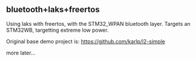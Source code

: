 ## bluetooth+laks+freertos

Using laks with freertos, with the STM32_WPAN bluetooth layer.
Targets an STM32WB, targetting extreme low power.

Original base demo project is: https://github.com/karlp/l2-simple

more later...
